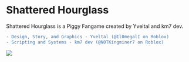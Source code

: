 # Shattered Hourglass

Shattered Hourglass is a Piggy Fangame created by Yveltal and km7 dev.

```diff
- Design, Story, and Graphics - Yveltal (@Il0megalI on Roblox)
- Scripting and Systems - km7 dev (@N0TKingminer7 on Roblox)
```

![](https://github.com/Kingminer7/Piggy-Shattered-Hourglass/blob/main/Shattered%20Hourglass.jpg?raw=true)
